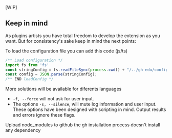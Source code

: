 [WIP]

## Keep in mind
As plugins artists you have total freedom to develop the extension as you want.
But for consistency's sake keep in mind the next points:

To load the configuration file you can add this code (js/ts)
```js
/** Load configuration */
import fs from 'fs'
const stringConfig = fs.readFileSync(process.cwd() + "/../gh-edu/config.json", { encoding: "utf8", flag: "r" })
const config = JSON.parse(stringConfig);
/** END loadConfig */
```
More solutions will be available for diferents languages

- ``-f, --force`` will not ask for user input.
- The options ``-s, --silence``, will mute log information and user input.
These options have been designed with scripting in mind.
Output results and errors ignore these flags.

Upload node\_modules to github the gh installation process doesn't install any 
dependency
